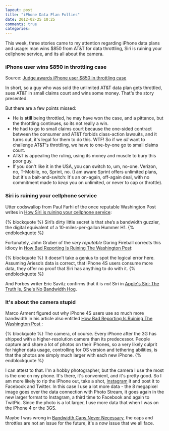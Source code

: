 ```yaml
---
layout: post
title: "iPhone Data Plan Follies"
date: 2012-02-25 10:25
comments: true
categories: 
---
```


This week, three stories came to my attention regarding iPhone data plans and usage: man wins $850 from AT&T for data throttling, Siri is ruining your cellphone service, and its all about the camera.

### iPhone user wins $850 in throttling case

Source: [Judge awards iPhone user $850 in throttling case](http://news.yahoo.com/judge-awards-iphone-user-850-throttling-case-195042925.html)

In short, so a guy who was sold the unlimited AT&T data plan gets throttled, sues AT&T in small claims court and wins some money. That's the story presented.

But there are a few points missed:

* He is **still** being throttled, he may have won the case, and a pittance, but the throttling continues, so its not really a win.
* He had to go to small claims court because the one-sided contract between the consumer and AT&T forbids class-action lawsuits, and it turns out, it's legal for them to do this. WTF! So if we *all* want to challenge AT&T's throttling, we have to one-by-one go to small claims court.
* AT&T is appealing the ruling, using its money and muscle to bury this poor guy.
* If you don't like it in the USA, you can switch to, um, no-one. Verizon, no, T-Mobile, no, Sprint, no. (I am aware Sprint offers unlimited plans, but it's a bait-and-switch: It's an on-again, off-again deal, with no commitment made to *keep* you on unlimited, or never to cap or throttle).

### Siri is ruining your cellphone service

Utter codswallop from Paul Farhi of the once reputable Washington Post writes in [How Siri is ruining your cellphone service](http://www.washingtonpost.com/opinions/apples-siri-threatens-to-damage-cellphone-service-for-all/2012/01/23/gIQAZ1O5TQ_story.html):

{% blockquote %}
Siri’s dirty little secret is that she’s a bandwidth guzzler, the digital equivalent of a 10-miles-per-gallon Hummer H1.
{% endblockquote %}

Fortunately, John Gruber of the *very reputable* Daring Fireball corrects this idiocy in [How Bad Reporting Is Ruining The Washington Post](http://daringfireball.net/linked/2012/02/24/bad-reporting-washington-post):

{% blockquote %}
It doesn’t take a genius to spot the logical error here. Assuming Arieso’s data is correct, that iPhone 4S users consume more data, they offer no proof that Siri has anything to do with it.
{% endblockquote %}

And Forbes writer Eric Savitz confirms that it is *not* Siri in [Apple's Siri: The Truth Is, She's No Bandwidth Hog](http://www.forbes.com/sites/ciocentral/2012/01/30/apples-siri-the-truth-is-shes-no-bandwidth-hog/).

### It's about the camera stupid

Marco Arment figured out why iPhone 4S users use so much more bandwidth in his article also entitled [How Bad Reporting Is Ruining The Washington Post ](http://www.marco.org/):

{% blockquote %}
The camera, of course. Every iPhone after the 3G has shipped with a higher-resolution camera than its predecessor. People capture and share a lot of photos on their iPhones, so a very likely culprit for higher data usage, controlling for OS version and tethering abilities, is that the photos are simply much larger with each new iPhone.
{% endblockquote %}

I can attest to that. I'm a hobby photographer, but the camera I use the most is the one on my phone. It's there, it's convenient, and it's pretty good. So I am more likely to rip the iPhone out, take a shot, [Instagram](http://instagr.am/) it and post it to Facebook and Twitter. In this case I use a lot more data - the 8 megapixel image goes over the data connection with Photo Stream, it goes again in the new larger format to Instagram, a third time to Facebook and again to TwitPic. Since the photo is a lot larger, I use more data that when I was on the iPhone 4 or the 3GS.

Maybe I was wrong in [Bandwidth Caps Never Necessary](http://www.hiltmon.com/blog/2012/01/06/bandwidth-caps-never-necessary/), the caps and throttles are not an issue for the future, it's a *now* issue that we all face.
